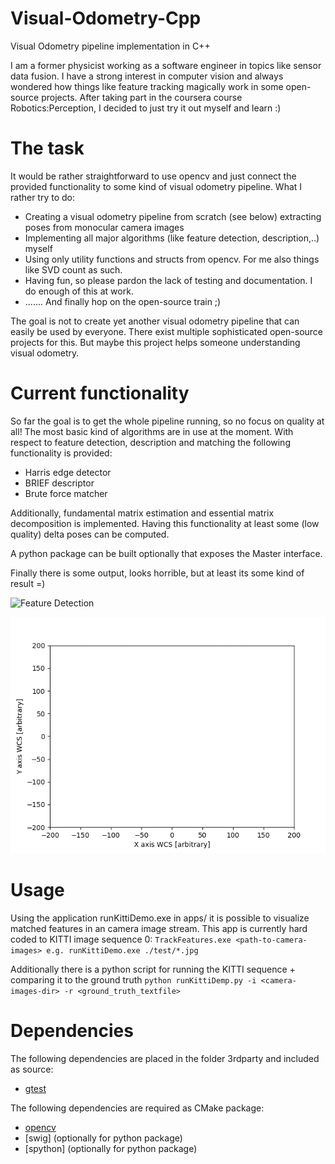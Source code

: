 # Visual-Odometry-Cpp
Visual Odometry pipeline implementation in C++

I am a former physicist working as a software engineer in topics like sensor data fusion. I have a strong interest in computer vision and always wondered how things like feature tracking magically work in some open-source projects. 
After taking part in the coursera course Robotics:Perception, I decided to just try it out myself and learn :) 

# The task

It would be rather straightforward to use opencv and just connect the provided functionality to some kind of visual odometry pipeline. What I rather try to do:

- Creating a visual odometry pipeline from scratch (see below) extracting poses from monocular camera images
- Implementing all major algorithms (like feature detection, description,..) myself
- Using only utility functions and structs from opencv. For me also things like SVD count as such.
- Having fun, so please pardon the lack of testing and documentation. I do enough of this at work.
- ....... And finally hop on the open-source train ;) 

The goal is not to create yet another visual odometry pipeline that can easily be used by everyone. There exist multiple sophisticated open-source projects for this. But maybe this project helps someone understanding visual odometry. 

# Current functionality

So far the goal is to get the whole pipeline running, so no focus on quality at all! 
The most basic kind of algorithms are in use at the moment.
With respect to feature detection, description and matching the following functionality is provided:
- Harris edge detector
- BRIEF descriptor
- Brute force matcher

Additionally, fundamental matrix estimation and essential matrix decomposition is implemented. 
Having this functionality at least some (low quality) delta poses can be computed. 

A python package can be built optionally that exposes the Master interface.

Finally there is some output, looks horrible, but at least its some kind of result =)

![Feature Detection](doc/results/FeatureDetection.gif)

![Pose Comparison](doc/results/PoseComparison.gif)

# Usage

Using the application runKittiDemo.exe in apps/ it is possible to visualize matched features in an camera image stream.
This app is currently hard coded to KITTI image sequence 0:
`TrackFeatures.exe <path-to-camera-images> e.g. runKittiDemo.exe ./test/*.jpg` 

Additionally there is a python script for running the KITTI sequence + comparing it to the ground truth
`python runKittiDemp.py -i <camera-images-dir> -r <ground_truth_textfile> ` 

# Dependencies

The following dependencies are placed in the folder 3rdparty and included as source:

- [gtest](https://github.com/google/googletest/blob/master/googletest/LICENSE)


The following dependencies are required as CMake package:

- [opencv](https://opencv.org/license/)
- [swig] (optionally for python package)
- [spython] (optionally for python package)
